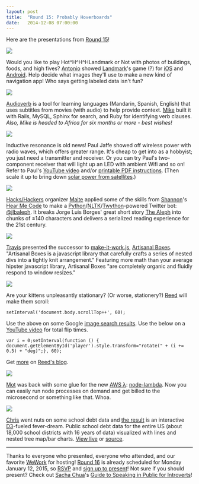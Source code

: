 ```yaml
---
layout: post
title:  "Round 15: Probably Hoverboards"
date:   2014-12-08 07:00:00
---
```



Here are the presentations from [Round 15](http://www.meetup.com/DC-Hack-and-Tell/events/210034202/)!


![](https://pbs.twimg.com/media/B4X5PB0IEAAhprZ.jpg)

Would you like to play Hot^H^H^HLandmark or Not with photos of buildings, foods, and high fives? [Antonio](https://twitter.com/zugaldia) showed [Landmark](http://www.landmarkdirections.com/)'s game (?) for [iOS](http://bit.ly/landmark-game) and [Android](http://play.google.com/store/apps/details?id=com.silicalabs.landmarkornot). Help decide what images they'll use to make a new kind of navigation app! Who says getting labeled data isn't fun?


![](https://pbs.twimg.com/media/B4h3Qk2IUAAaQFZ.jpg)

[Audioverb](http://audioverb.com/) is a tool for learning languages (Mandarin, Spanish, English) that uses subtitles from movies (with audio) to help provide context. [Mike](https://twitter.com/audioverb) built it with Rails, MySQL, Sphinx for search, and Ruby for identifying verb clauses. *Also, Mike is headed to Africa for six months or more - best wishes!*


![](https://pbs.twimg.com/media/B5J4HCtCQAA6oqo.jpg)

Inductive resonance is old news! Paul Jaffe showed off wireless power with radio waves, which offers greater range. It's cheap to get into as a hobbyist; you just need a transmitter and receiver. Or you can try Paul's two-component receiver that will light up an LED with ambient Wifi and so on! Refer to Paul's [YouTube video](http://youtu.be/V5SMF9p-4Q0) and/or [printable PDF instructions](https://drive.google.com/file/d/0B7n4KwrwYfpLczJKUFE4OXhhZk0/view). (Then scale it up to bring down [solar power from satellites](http://www.nss.org/settlement/ssp/).)


![](https://pbs.twimg.com/media/B4m7OCKIAAA9AvF.jpg)

[Hacks/Hackers](http://www.meetup.com/Hacks-Hackers-DC/) organizer [Maite](https://twitter.com/maits) applied some of the skills from [Shannon](https://twitter.com/svt827)'s [Hear Me Code](http://hearmecode.org/) to make a [Python](https://www.python.org/)/[NLTK](http://www.nltk.org/)/[Twython](https://twython.readthedocs.org/en/latest/)-powered Twitter bot: [@jlbaleph](https://twitter.com/jlbaleph). It breaks Jorge Luis Borges' great short story [The Aleph](http://www.phinnweb.org/links/literature/borges/aleph.html) into chunks of ≤140 characters and delivers a serialized reading experience for the 21st century.


![](https://pbs.twimg.com/media/B4rG50hCQAAoMr3.jpg)

[Travis](http://thoppe.github.io/) presented the successor to [make-it-work.js](http://thoppe.github.io/make-it-work/), [Artisanal Boxes](http://thoppe.github.io/artisanal-boxes.js/). "Artisanal Boxes is a javascript library that carefully crafts a series of nested divs into a tightly knit arrangement." Featuring more math than your average hipster javascript library, Artisanal Boxes "are completely organic and fluidly respond to window resizes."


![](https://pbs.twimg.com/media/B5EqvgeIcAASc6F.jpg)

Are your kittens unpleasantly stationary? (Or worse, stationery?) [Reed](https://twitter.com/reedspool) will make them scroll:

    setInterval('document.body.scrollTop++', 60);

Use the above on some Google [image search results](https://www.google.com/search?q=kitten+stationery&tbm=isch). Use the below on a [YouTube video](https://www.youtube.com/watch?v=DydIK14AvXI) for total flip times.

    var i = 0;setInterval(function () { document.getElementById('player').style.transform="rotate(" + (i += 0.5) + "deg)";}, 60);

Get [more](http://reedspool.github.io/2014/08/17/fun-bookmarklet.html) on [Reed's blog](http://reedspool.github.io/).



![](https://pbs.twimg.com/media/B4_jzFoCAAAiKFc.jpg)

[Mot](https://twitter.com/motdotla) was back with some glue for the new [AWS λ](http://aws.amazon.com/lambda/): [node-lambda](https://github.com/RebelMail/node-lambda). Now you can easily run node processes on demand and get billed to the microsecond or something like that. Whoa.


![](https://pbs.twimg.com/media/B5a8pxaCIAEFH-R.png)

[Chris](https://twitter.com/cmgiven) went nuts on some school debt data and [the result](http://www.chrisgiven.com/schooldebt/) is an interactive [D3](http://d3js.org/)-fueled fever-dream. Public school debt data for the entire US (about 18,000 school districts with 16 years of data) visualized with lines and nested tree map/bar charts. [View live](http://www.chrisgiven.com/schooldebt/) or [source](https://github.com/cmgiven/chrisgiven.com/tree/master/schooldebt).


---

Thanks to everyone who presented, everyone who attended, and our favorite [WeWork](https://www.wework.com/locations/washington-d-c/chinatown/) for hosting! [Round 16](http://www.meetup.com/DC-Hack-and-Tell/events/218931884/) is already scheduled for Monday January 12, 2015, so [RSVP](http://www.meetup.com/DC-Hack-and-Tell/events/218931884/) and [sign up to present](http://bit.ly/presentatdc)! Not sure if you should present? Check out [Sacha Chua](https://twitter.com/sachac)'s [Guide to Speaking in Public for Introverts](http://vimeo.com/10139159)!
